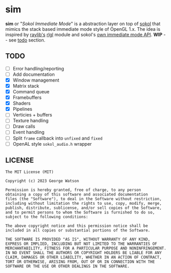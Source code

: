 # sim

**sim** or "_Sokol Immediate Mode_" is a abstraction layer on top of [sokol](https://github.com/floooh/sokol/) that mimics the stack based immediate mode style of OpenGL 1.x. The idea is inspired by [raylib's](https://github.com/raysan5/raylib) [rlgl](https://github.com/raysan5/raylib/blob/master/src/rlgl.h) module and sokol's [own immediate mode API](https://github.com/floooh/sokol/blob/master/util/sokol_gl.h). **WIP** -- see [todo](#todo) section.

## TODO

- [ ] Error handling/reporting
- [ ] Add documentation
- [X] Window management
- [X] Matrix stack
- [X] Command queue
- [X] Framebuffers
- [X] Shaders
- [X] Pipelines
- [ ] Verticies + buffers
- [ ] Texture handling
- [ ] Draw calls
- [ ] Event handling
- [ ] Split `frame` callback into `unfixed` and `fixed`
- [ ] OpenAL style `sokol_audio.h` wrapper

## LICENSE
```
The MIT License (MIT)

Copyright (c) 2023 George Watson

Permission is hereby granted, free of charge, to any person
obtaining a copy of this software and associated documentation
files (the "Software"), to deal in the Software without restriction,
including without limitation the rights to use, copy, modify, merge,
publish, distribute, sublicense, and/or sell copies of the Software,
and to permit persons to whom the Software is furnished to do so,
subject to the following conditions:

The above copyright notice and this permission notice shall be
included in all copies or substantial portions of the Software.

THE SOFTWARE IS PROVIDED "AS IS", WITHOUT WARRANTY OF ANY KIND,
EXPRESS OR IMPLIED, INCLUDING BUT NOT LIMITED TO THE WARRANTIES OF
MERCHANTABILITY, FITNESS FOR A PARTICULAR PURPOSE AND NONINFRINGEMENT.
IN NO EVENT SHALL THE AUTHORS OR COPYRIGHT HOLDERS BE LIABLE FOR ANY
CLAIM, DAMAGES OR OTHER LIABILITY, WHETHER IN AN ACTION OF CONTRACT,
TORT OR OTHERWISE, ARISING FROM, OUT OF OR IN CONNECTION WITH THE
SOFTWARE OR THE USE OR OTHER DEALINGS IN THE SOFTWARE.
```
